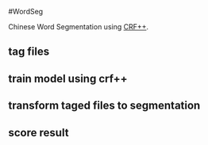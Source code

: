 #WordSeg

Chinese Word Segmentation using [CRF++][link1].

[link1]:http://sourceforge.net/projects/crfpp/files/

[link2]:https://github.com/isnowfy/snowseg/blob/master/unigram_add_one.py

## tag files

## train model using crf++

## transform taged files to segmentation

## score result

